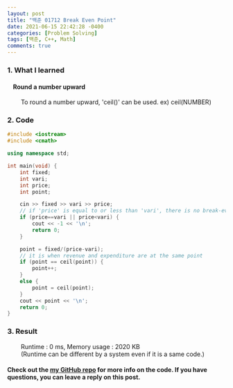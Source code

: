 ```yaml
---
layout: post
title: "백준 01712 Break Even Point"
date: 2021-06-15 22:42:28 -0400
categories: [Problem Solving]
tags: [백준, C++, Math]
comments: true
---
```


### 1. What I learned
#### &nbsp;&nbsp;&nbsp;&nbsp;Round a number upward
&nbsp;&nbsp;&nbsp;&nbsp;&nbsp;&nbsp;&nbsp;&nbsp;To round a number upward, 'ceil()' can be used. ex) ceil(NUMBER)  

### 2. Code
```cpp
#include <iostream>
#include <cmath>

using namespace std;

int main(void) {
    int fixed;
    int vari;
    int price;
    int point;

    cin >> fixed >> vari >> price;
    // if 'price' is equal to or less than 'vari', there is no break-even point
    if (price==vari || price<vari) {
        cout << -1 << '\n';
        return 0;
    }

    point = fixed/(price-vari);
    // it is when revenue and expenditure are at the same point
    if (point == ceil(point)) {
        point++;
    }
    else {
        point = ceil(point);
    }
    cout << point << '\n';
    return 0;
}
```

### 3. Result
&nbsp;&nbsp;&nbsp;&nbsp;&nbsp;&nbsp;&nbsp;&nbsp;Runtime : 0 ms, Memory usage : 2020 KB  
&nbsp;&nbsp;&nbsp;&nbsp;&nbsp;&nbsp;&nbsp;&nbsp;(Runtime can be different by a system even if it is a same code.)

#### Check out the [my GitHub repo][hyuk-gh] for more info on the code. If you have questions, you can leave a reply on this post.
[hyuk-gh]: https://github.com/dlgur1994/StudyAlgorithms
